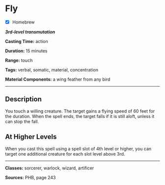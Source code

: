 # Fly

- [x] Homebrew

***3rd-level transmutation***

**Casting Time:** action

**Duration:** 15 minutes

**Range:** touch

**Tags:** verbal, somatic, material, concentration

**Material Components:** a wing feather from any bird

---

## Description
You touch a willing creature.
The target gains a flying speed of 60 feet for the duration.
When the spell ends, the target falls if it is still aloft, unless it can stop the fall.

## At Higher Levels
When you cast this spell using a spell slot of 4th level or higher, you can target one additional creature for each slot level above 3rd.

---

**Classes:** sorcerer, warlock, wizard, artificer

**Sources:** PHB, page 243
